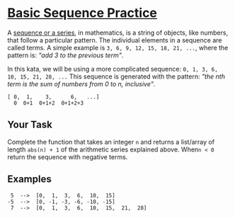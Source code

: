# [Basic Sequence Practice](https://www.codewars.com/kata/basic-sequence-practice "https://www.codewars.com/kata/5436f26c4e3d6c40e5000282")

A [sequence or a series](https://mathigon.org/course/sequences/introduction), in mathematics, is a string of objects, like numbers, that follow a particular pattern. The individual elements in a sequence are called terms. A simple example is `3, 6, 9, 12, 15, 18, 21, ...`, where the pattern is: _"add 3 to the previous term"_.

In this kata, we will be using a more complicated sequence:   `0, 1, 3, 6, 10, 15, 21, 28, ...`
This sequence is generated with the pattern: _"the nth term is the sum of numbers from 0 to n, inclusive"_.

```
[ 0,  1,    3,      6,   ...]
  0  0+1  0+1+2  0+1+2+3
```

## Your Task

Complete the function that takes an integer `n` and returns a list/array of length `abs(n) + 1` of the arithmetic series explained above. When`n < 0` return the sequence with negative terms.

## Examples 

```
 5  -->  [0,  1,  3,  6,  10,  15]
-5  -->  [0, -1, -3, -6, -10, -15]
 7  -->  [0,  1,  3,  6,  10,  15,  21,  28]
```